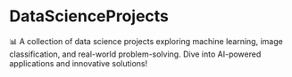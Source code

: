 # DataScienceProjects
📊 A collection of data science projects exploring machine learning, image classification, and real-world problem-solving. Dive into AI-powered applications and innovative solutions!
